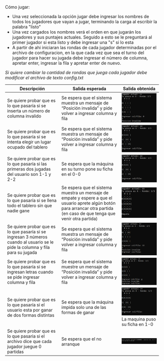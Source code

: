 Cómo jugar: 
- Una vez seleccionada la opción jugar debe ingresar los nombres de todos los jugadores que vayan a jugar, terminando la carga al escribir la palabra "listo"
- Una vez cargados los nombres verá el orden en que jugarán los jugadores y sus puntajes actuales. Seguido a esto se le preguntará al primer jugador si esta listo y debe ingresar una "s" si lo esta
- A partir de ahi iniciaran las rondas de cada jugador determinadas por el archivo de configuracion, en la que cada vez que sea el turno del jugador para hacer su jugada debe ingresar el número de columna, apretar enter, ingresar la fila y apretar enter de nuevo.

*Si quiere cambiar la cantidad de rondas que juega cada jugador debe modificar el archivo de texto config.txt*



Descripción   | Salida esperada | Salida obtenida 
------------- | -------------   | -------------
Se quiere probar que es lo que pasaría si se inserta un número de columna invalido    | Se espera que el sistema muestra un mensaje de “Posición invalida” y pide volver a ingresar columna y fila   | ![](https://github.com/Lautaro307/ArgProg23/blob/main/image.png) 
Se quiere probar que es lo que pasaría si se intenta elegir un lugar ocupado del tablero  | Se espera que el sistema muestra un mensaje de “Posición invalida” y pide volver a ingresar columna y fila  |  ![](https://github.com/Lautaro307/ArgProg23/blob/main/ab.PNG)
Se quiere probar que es lo que pasaría si las primeras dos jugadas del usuario son 1-1 y 2-2  | Se espera que la máquina en su turno pone su ficha en el 0-0  |  ![](https://github.com/Lautaro307/ArgProg23/blob/main/ab.PNG)
Se quiere probar que es lo que pasaría si se llena todo el tablero sin que nadie gane  | Se espera que el sistema muestra un mensaje de empate y espere a que el usuario aprete algún botón para arrancar otra partida (en caso de que tenga que venir otra partida)   |  ![](https://github.com/Lautaro307/ArgProg23/blob/main/ac.PNG)
Se quiere probar que es lo que pasaría si se ingresan 3 números cuando al usuario se le pide la columna y fila para su jugada   | Se espera que el sistema muestra un mensaje de “Posición invalida” y pide volver a ingresar columna y fila   |  ![](https://github.com/Lautaro307/ArgProg23/blob/main/ad.PNG)
Se quiere probar que es lo que pasaría si se ingresan letras cuando se pide ingresar columna y fila   | Se espera que el sistema muestre un mensaje de “Posición invalida” y pide volver a ingresar columna y fila  |  ![](https://github.com/Lautaro307/ArgProg23/blob/main/ae.PNG)
Se quiere probar que es lo que pasaría si el usuario esta por ganar de dos formas distintas   | Se espera que la máquina impida solo una de las formas de ganar   |  ![](https://github.com/Lautaro307/ArgProg23/blob/main/af.PNG) La maquina puso su ficha en 1-0
Se quiere probar que es lo que pasaria si el archivo dice que cada jugador juegue 0 partidas  | Se espera que el no arranque  |  ![](https://github.com/Lautaro307/ArgProg23/blob/main/ag.PNG)
